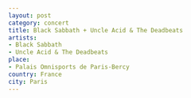 ```yaml
---
layout: post
category: concert
title: Black Sabbath + Uncle Acid & The Deadbeats
artists: 
- Black Sabbath
- Uncle Acid & The Deadbeats
place: 
- Palais Omnisports de Paris-Bercy
country: France
city: Paris
---
```



